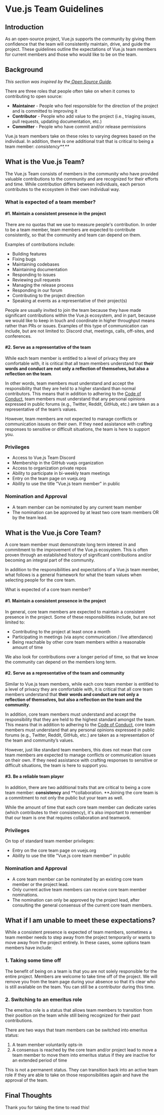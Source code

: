 # Vue.js Team Guidelines

## Introduction

As an open-source project, Vue.js supports the community by giving them confidence that the team will consistently maintain, drive, and guide the project. These guidelines outline the expectations of Vue.js team members for current members and those who would like to be on the team.

## Background

_This section was inspired by the[ Open Source Guide](https://opensource.guide/leadership-and-governance/#what-are-examples-of-formal-roles-used-in-open-source-projects)._

There are three roles that people often take on when it comes to contributing to open source:

- **Maintainer** - People who feel responsible for the direction of the project and is committed to improving it
- **Contributor** - People who add value to the project (i.e., triaging issues, pull requests, updating documentation, etc.)
- **Committer** - People who have commit and/or release permissions

Vue.js team members take on these roles to varying degrees based on the individual. In addition, there is one additional trait that is critical to being a team member: _consistency**.**_

## What is the Vue.js Team?

The Vue.js Team consists of members in the community who have provided valuable contributions to the community and are recognized for their efforts and time. While contribution differs between individuals, each person contributes to the ecosystem in their own individual way.

### What is expected of a team member?

#### #1. Maintain a consistent presence in the project

There are no quotas that we use to measure people's contribution. In order to be a team member, team members are expected to contribute consistently, so that the community and team can depend on them.

Examples of contributions include:

- Building features
- Fixing bugs
- Maintaining codebases
- Maintaining documentation
- Responding to issues
- Reviewing pull requests
- Managing the release process
- Responding in our forum
- Contributing to the project direction
- Speaking at events as a representative of their project(s)

People are usually invited to join the team because they have made significant contributions within the Vue.js ecosystem, and in part, because we would like to keep in touch and coordinate in higher throughput means rather than PRs or issues. Examples of this type of communication can include, but are not limited to: Discord chat, meetings, calls, off-sites, and conferences.

#### #2. Serve as a representative of the team

While each team member is entitled to a level of privacy they are comfortable with, it is critical that all team members understand that **their** **words and conduct are not only a reflection of themselves, but also a reflection on the team**.

In other words, team members must understand and accept the responsibility that they are held to a higher standard than normal contributors. This means that in addition to adhering to the [Code of Conduct](https://v3.vuejs.org/coc/), team members must understand that any personal opinions expressed in public forums (e.g., Twitter, Reddit, GitHub, etc.) are taken as a representative of the team’s values.

However, team members are not expected to manage conflicts or communication issues on their own. If they need assistance with crafting responses to sensitive or difficult situations, the team is here to support you.

### Privileges

- Access to Vue.js Team Discord
- Membership in the GitHub vuejs organization
- Access to organization private repos
- Ability to participate in bi-weekly team meetings
- Entry on the team page on vuejs.org
- Ability to use the title "Vue.js team member" in public

### Nomination and Approval

- A team member can be nominated by any current team member
- The nomination can be approved by at least two core team members OR by the team lead.

## What is the Vue.js Core Team?

A core team member must demonstrate long term interest in and commitment to the improvement of the Vue.js ecosystem. This is often proven through an established history of significant contributions and/or becoming an integral part of the community.

In addition to the responsibilities and expectations of a Vue.js team member, what follows is a general framework for what the team values when selecting people for the core team.

What is expected of a core team member?

#### #1. Maintain a consistent presence in the project

In general, core team members are expected to maintain a consistent presence in the project. Some of these responsibilities include, but are not limited to:

- Contributing to the project at least once a month
- Participating in meetings (via async communication / live attendance)
- Being reachable by other core team members within a reasonable amount of time

We also look for contributions over a longer period of time, so that we know the community can depend on the members long term.

#### #2. Serve as a representative of the team and community

Similar to Vue.js team members, while each core team member is entitled to a level of privacy they are comfortable with, it is critical that all core team members understand that **their** **words and conduct are not only a reflection of themselves, but also a reflection on the team and the community**.

In addition, core team members must understand and accept the responsibility that they are held to the highest standard amongst the team. This means that in addition to adhering to the [Code of Conduct](https://v3.vuejs.org/coc/), core team members must understand that any personal opinions expressed in public forums (e.g., Twitter, Reddit, GitHub, etc.) are taken as a representation of the team and community’s values.

However, just like standard team members, this does not mean that core team members are expected to manage conflicts or communication issues on their own. If they need assistance with crafting responses to sensitive or difficult situations, the team is here to support you.

#### #3. Be a reliable team player

In addition, there are two additional traits that are critical to being a core team member: **consistency** and **collaboration. **Joining the core team is a commitment to not only the public but your team as well.

While the amount of time that each core team member can dedicate varies (which contributes to their consistency), it's also important to remember that our team is one that requires collaboration and teamwork.

### Privileges

On top of standard team member privileges:

- Entry on the core team page on vuejs.org
- Ability to use the title "Vue.js core team member" in public

### Nomination and Approval

- A core team member can be nominated by an existing core team member or the project lead.
- Only current active team members can receive core team member nominations.
- The nomination can only be approved by the project lead, after consulting the general consensus of the current core team members.

## What if I am unable to meet these expectations?

While a consistent presence is expected of team members, sometimes a team member needs to step away from the project temporarily or wants to move away from the project entirely. In these cases, some options team members have include:

### 1. Taking some time off

The benefit of being on a team is that you are not solely responsible for the entire project. Members are welcome to take time off of the project. We will remove you from the team page during your absence so that it’s clear who is still available on the team. You can still be a contributor during this time.

### 2. Switching to an emeritus role

The emeritus role is a status that allows team members to transition from their position on the team while still being recognized for their past contributions.

There are two ways that team members can be switched into emeritus status:

1. A team member voluntarily opts-in
2. A consensus is reached by the core team and/or project lead to move a team member to move them into emeritus status if they are inactive for an extended period of time

This is not a permanent status. They can transition back into an active team role if they are able to take on those responsibilities again and have the approval of the team.

## Final Thoughts

Thank you for taking the time to read this!
